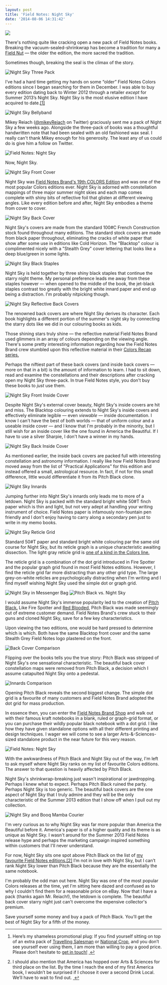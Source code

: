 ```yaml
---
layout: post
title: 'Field Notes: Night Sky'
date: '2014-08-06 14:31:42'
---
```


![](http://static.thenewsprint.co/media/2014/Aug/P8030738.jpg)

There's nothing quite like cracking open a new pack of Field Notes books. Breaking the vacuum-sealed-shrinkwrap has become a tradition for many a [Field Nut](http://www.fieldnuts.com) — the older the edition, the more sacred the tradition.

Sometimes though, breaking the seal is the climax of the story. 

![Night Sky Three Pack](http://static.thenewsprint.co/media/2014/Aug/P8030620.jpg)

<p>I&#8217;ve had a hard time getting my hands on some &#8220;older&#8221; Field Notes Colors editions since I began searching for them in December. I was able to buy every edition dating back to Winter 2012 through a retailer <em>except</em> for Summer 2013&#8217;s Night Sky. Night Sky is the most elusive edition I have acquired to date.<a href="#fn:1" id="fnref:1" title="see footnote" class="footnote">[1]</a></p>

![Night Sky Bellyband](http://static.thenewsprint.co/media/2014/Aug/P8030683.jpg)

Mikey Reiach ([@mikeyReiach](https://twitter.com/mikeyReiach) on Twitter) graciously sent me a pack of Night Sky a few weeks ago. Alongside the three-pack of books was a thoughtful handwritten note that had been sealed with an old fashioned wax seal. I really can't thank Mikey enough for his generosity. The least any of us could do is give him a follow on Twitter.

![Field Notes: Night Sky](http://static.thenewsprint.co/media/2014/Aug/P8030647.jpg)

Now, Night Sky.

![Night Sky Front Cover](http://static.thenewsprint.co/media/2014/Aug/P8030704.jpg)

Night Sky was [Field Notes Brand's 19th COLORS Edition](http://fieldnotesbrand.com/colors/nightsky/) and was one of the most popular Colors editions ever. Night Sky is adorned with constellation mappings of three major summer night skies and each map comes complete with shiny bits of reflective foil that glisten at different viewing angles. Like every edition before and after, Night Sky embodies a theme from cover to cover.

![Night Sky Back Cover](http://static.thenewsprint.co/media/2014/Aug/P8030713.jpg)

Night Sky's covers are made from the standard 100#C French Construction stock found throughout many editions. The standard stock covers are made from black paper throughout, eliminating the cracks of white paper that show after some use in editions like Cold Horizon. The "Blacktop" colour is complimented nicely with a "Stealth Grey" cover lettering that looks like a deep blue/green in some lights. 

![Night Sky Black Staples](http://static.thenewsprint.co/media/2014/Aug/P8040750.jpg)

Night Sky is held together by three shiny black staples that continue the starry night theme. My personal preference leads me away from these staples however — when opened to the middle of the book, the jet-black staples contrast too greatly with the bright white innard paper and end up being a distraction. I'm probably nitpicking though.

![Night Sky Reflective Back Covers](http://static.thenewsprint.co/media/2014/Aug/P8030693.jpg)

The renowned back covers are where Night Sky derives its character. Each book highlights a different portion of the summer's night sky by connecting the starry dots like we did in our colouring books as kids. 

Those shining stars truly shine — the reflective material Field Notes Brand used glimmers in an array of colours depending on the viewing angle. There's some pretty interesting information regarding how the Field Notes Brand crew stumbled upon this reflective material in their [Colors Recap series.](http://fieldnotesbrand.com/films/) 

Perhaps the niftiest part of these back covers (and inside back covers — more on that in a bit) is the amount of information to learn. I had to sit down, read and examine the constellations and their descriptions after cracking open my Night Sky three-pack. In true Field Notes style, you don't buy these books to *just* use them.

![Night Sky Front Inside Cover](http://static.thenewsprint.co/media/2014/Aug/P8030733.jpg)

Despite Night Sky's external cover beauty, Night Sky's inside covers are hit and miss. The Blacktop colouring extends to Night Sky's inside covers and effectively eliminate legible — even *viewable* — inside documentation. I know I can't have the best of both worlds — that of uniform colour and a useable inside cover — and I know that I'm probably in the minority, but I still wish for an inside cover like the one found in America the Beautiful. If I have to use a silver Sharpie, I don't have a winner in my hands.

![Night Sky Back Inside Cover](http://static.thenewsprint.co/media/2014/Aug/P8030636.jpg)

As mentioned earlier, the inside back covers are packed full with interesting constellation and astronomy information. I really like how Field Notes Brand moved away from the list of "Practical Applications" for this edition and instead offered a small, astrological resource. In fact, if not for this small difference, little would differentiate it from its Pitch Black clone.

![Night Sky Innards](http://static.thenewsprint.co/media/2014/Aug/P8030724.jpg)

Jumping further into Night Sky's innards only leads me to more of a letdown. Night Sky is packed with the standard bright white 50#T finch paper which is thin and light, but not very adept at handling your writing instrument of choice. Field Notes paper is infamously non-fountain pen friendly and I don't enjoy having to carry along a secondary pen just to write in my memo books.

![Night Sky Reticle Grid](http://static.thenewsprint.co/media/2014/Aug/P8030729.jpg)

Standard 50#T paper and standard bright white colouring par the same old course for Night Sky, but its reticle graph is a unique characteristic awaiting dissection. The light gray reticle grid is [one of a kind in the Colors line.](http://coudal.com/i/colors_longarts.gif) 

The reticle grid is a combination of the dot grid introduced in Fire Spotter and the popular graph grid found in most Field Notes editions. However, I find the reticle grid far more distracting than any other grid type. The large grey-on-white reticles are psychologically distracting when I'm writing and I find myself wishing Night Sky used the simple dot or graph grid.

![Night Sky in Messenger Bag](http://static.thenewsprint.co/media/2014/Aug/P8040759.jpg)
![Pitch Black vs. Night Sky](http://static.thenewsprint.co/media/2014/Aug/P8040009.jpg)

I would assume Night Sky's immense popularity led to the creation of [Pitch Black.](http://fieldnotesbrand.com/shop/pitchblack/) Like Fire Spotter and [Red Blooded](http://fieldnotesbrand.com/shop/redblooded/), Pitch Black was made seemingly out of extreme customer demand. Field Notes Brand's crew stuck to their guns and cloned Night Sky, save for a few key characteristics.

Upon viewing the two editions, one would be hard pressed to determine which is which. Both have the same Blacktop front cover and the same Stealth Grey Field Notes logo plastered on the front. 

![Back Cover Comparison](http://static.thenewsprint.co/media/2014/Aug/P8030677.jpg)

Flipping over the books tells you the true story: Pitch Black was stripped of Night Sky's one sensational characteristic. The beautiful back cover constellation maps were removed from Pitch Black, a decision which I assume catapulted Night Sky onto a pedestal. 

![Innards Comparison](http://static.thenewsprint.co/media/2014/Aug/P8030659.jpg)

Opening Pitch Black reveals the second biggest change. The simple dot grid is a favourite of many customers and Field Notes Brand adopted the dot grid for mass production. 

In essence then, you can enter the [Field Notes Brand Shop](http://fieldnotesbrand.com/shop/) and walk out with their famous kraft notebooks in a blank, ruled or graph-grid format, or you can purchase their wildly popular black notebook with a dot grid. I like how they have given standalone options with all their different printing and design techniques. I wager we will come to see a larger Arts-&-Sciences-sized standalone product in the near future for this very reason.

![Field Notes: Night Sky](http://static.thenewsprint.co/media/2014/Aug/P8030632.jpg)

With the awkwardness of Pitch Black and Night Sky out of the way, I'm left to ask myself where Night Sky ranks on my list of favourite Colors editions. The answer to that question is heavily affected by Pitch Black.

Night Sky's shrinkwrap-breaking just wasn't inspirational or jawdropping. Perhaps I knew what to expect. Perhaps Pitch Black ruined the party. Perhaps Night Sky is too generic. The beautiful back covers are the one aspect of Night Sky that I truly admire and they will be the only characteristic of the Summer 2013 edition that I show off when I pull out my collection.

![Night Sky and Booq Mamba Courier](http://static.thenewsprint.co/media/2014/Aug/P8040762.jpg)

I'm very curious as to why Night Sky was far more popular than America the Beautiful before it. America's paper is of a higher quality and its theme is as unique as Night Sky. I wasn't around for the Summer 2013 Field Notes release hype and perhaps the marketing campaign inspired something within customers that I'll never understand.

<p>For now, Night Sky sits one spot above Pitch Black on the list of <a href="http://www.thenewsprint.co/2014/07/04/my-favourite-field-notes-editions-to-date/">my favourite Field Notes editions.</a><a href="#fn:2" id="fnref:2" title="see footnote" class="footnote">[2]</a> I&#8217;m not in love with Night Sky, but I can&#8217;t rank Night Sky lower than Pitch Black because they are the essentially the same notebook.</p>

I'm probably the odd man out here. Night Sky was one of the most popular Colors releases at the time, yet I'm sitting here dazed and confused as to why I couldn't find them for a reasonable price on eBay. Now that I have a pack (thanks again Mr. Reiach!), the letdown is complete. The beautiful back cover starry night just can't overcome the expensive collector's premium. 

Save yourself some money and buy a pack of Pitch Black. You'll get the best of Night Sky for a fifth of the money.

<div class="footnotes">
<hr />
<ol>

<li id="fn:1">
<p>Here&#8217;s my shameless promotional plug: If you find yourself sitting on top of an extra pack of <a href="http://fieldnotesbrand.com/colors/salesman/">Travelling Salesman</a> or <a href="http://fieldnotesbrand.com/colors/crop/">National Crop</a>, and you don&#8217;t see yourself ever using them, I am more than willing to pay a good price. Please don&#8217;t hesitate to <a href="http://www.thenewsprint.co/connect/">get in touch!</a> <a href="#fnref:1" title="return to article" class="reversefootnote">&#160;&#8617;</a></p>
<li id="fn:2">
<p>I should also mention that America has hopped over Arts &amp; Sciences for third place on the list. By the time I reach the end of my first America book, I wouldn&#8217;t be surprised if I choose it over a second Drink Local. We&#8217;ll have to wait to find out. <a href="#fnref:2" title="return to article" class="reversefootnote">&#160;&#8617;</a></p>
</li>


</ol>
</div>


